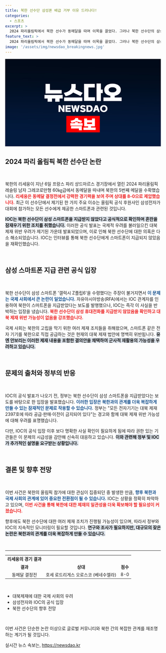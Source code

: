 ```yaml
---
title: 북한 선수단 삼성폰 배급 거부 이유 드러나다!
categories:
  - 스포츠
excerpt: >
  2024 파리올림픽에서 북한 선수가 동메달을 따며 이목을 끌었다. 그러나 북한 선수단의 삼성 스마트폰 수령 논란이 불거지자 IOC가 즉각 부인, 대북 제재 위반 우려가 일단락됐다. 과연 진실은 무엇일까?
feature_text: >
  2024 파리올림픽에서 북한 선수가 동메달을 따며 이목을 끌었다. 그러나 북한 선수단의 삼성 스마트폰 수령 논란이 불거지자 IOC가 즉각 부인, 대북 제재 위반 우려가 일단락됐다. 과연 진실은 무엇일까?
image: '/assets/img/newsdao_breakingnews.jpg'
---
```


<p><img src="/assets/img/newsdao_breakingnews.jpg" alt="bookingtag 속보" /></p>

<h2 data-ke-size="size26">2024 파리 올림픽 북한 선수단 논란</h2>

<p data-ke-size="size16">&nbsp;</p>

<p>북한의 리세웅이 지난 6일 프랑스 파리 샹드마르스 경기장에서 열린 2024 파리올림픽 레슬링 남자 그레코로만형 60㎏급에서 동메달을 따내며 북한의 5번째 메달을 수확했습니다. <b><span style="color: #ee2323;">리세웅은 동메달 결정전에서 강력한 경기력을 보여 주며 상대를 8-0으로 제압했습니다.</span></b> 최근 이 선수단에서 제기된 한 가지 주요 이슈는 올림픽 공식 후원사인 삼성전자가 대회에 참가하는 모든 선수에게 제공한 스마트폰과 관련된 것입니다. </p>

<p><b><span style="background-color: #21538527;">IOC는 북한 선수단이 삼성 스마트폰을 지급받지 않았다고 공식적으로 확인하며 혼란을 잠재우기 위한 조치를 취했습니다.</span></b> 이러한 공식 발표는 국제적 우려를 불러일으킨 대북제재 위반 우려가 제기된 가운데 발표되었으며, 이로 인해 북한 선수단에 대한 의혹은 다소 해소되었습니다. IOC는 인터뷰를 통해 북한 선수단에게 스마트폰이 지급되지 않았음을 재확인했습니다.</p>

<p data-ke-size="size16">&nbsp;</p> 

<h2 data-ke-size="size26">삼성 스마트폰 지급 관련 공식 입장</h2>

<p data-ke-size="size16">&nbsp;</p>

<p>북한 선수단이 삼성 스마트폰 '갤럭시 Z플립6'을 수령했다는 주장이 불거지면서 <b><span style="color: #1a5490;">이 문제는 국제 사회에서 큰 논란이 일었습니다.</span></b> 자유아시아방송(RFA)에서는 IOC 관계자를 인용하여 북한이 스마트폰을 지급받았다는 보도를 발행했으나, IOC는 즉각 이 사실을 반박하는 입장을 냈습니다. <b><span style="color: #ee2323;">북한 선수단이 삼성 휴대전화를 지급받지 않았음을 확인하고 대북 제재 위반 가능성이 없음을 강조했습니다.</span></b> </p>

<p>국제 사회는 북한의 고립을 막기 위한 여러 제재 조치들을 취해왔으며, 스마트폰 같은 전자 기기를 북한으로 직접 공급하는 것은 현재의 대북 제재 법안에 명백히 위반됩니다. <b><span style="background-color: #21538527;">유엔 안보리는 이러한 제재 내용을 포함한 결의안을 채택하여 군사적 재활용의 가능성을 우려하고 있습니다.</span></b></p>

<p data-ke-size="size16">&nbsp;</p> 

<h2 data-ke-size="size26">문제의 출처와 정부의 반응</h2>

<p data-ke-size="size16">&nbsp;</p>

<p>IOC의 공식 발표가 나오기 전, 정부는 북한 선수단이 삼성 스마트폰을 지급받았다는 보도를 바탕으로 한 입장을 발표했습니다. <b><span style="color: #1a5490;">이러한 입장은 북한과의 관계를 더욱 복잡하게 만들 수 있는 잠재적인 문제로 작용할 수 있습니다.</span></b> 정부는 "모든 전자기기는 대북 제재 2397호에 따라 공급·판매·이전이 금지되어 있다"는 경고와 함께 대북 제재 위반 가능성에 대해 우려를 표명했습니다. </p>

<p>다만, IOC의 공식 입장 이후 보다 명확한 사실 확인이 필요하게 됨에 따라 권한 있는 기관들은 이 문제의 시급성을 감안해 신속히 대응하고 있습니다. <b><span style="background-color: #21538527;">이와 관련해 정부 및 IOC가 추가적인 설명을 요구받는 상황입니다.</span></b></p>

<p data-ke-size="size16">&nbsp;</p> 

<h2 data-ke-size="size26">결론 및 향후 전망</h2>

<p data-ke-size="size16">&nbsp;</p>

<p>이번 사건은 북한의 올림픽 참가에 대한 관심이 집중되던 중 발생한 만큼, <b><span style="color: #1a5490;">향후 북한과 국제 사회의 관계에 있어 중요한 전환점이 될 수 있습니다.</span></b> IOC는 상황을 정확히 파악하고 있으며, <b><span style="color: #ee2323;">이번 사건을 통해 북한에 대한 제재의 일관성을 더욱 확보해야 할 필요성이 커졌습니다.</span></b> </p>

<p>향후에도 북한 선수단에 대한 여러 제재 조치가 진행될 가능성이 있으며, 따라서 정부와 IOC의 지속적인 모니터링이 필요할 것입니다. <b><span style="background-color: #21538527;">연구와 조사가 필요하지만, 대규모의 잦은 논란은 북한과의 관계를 더욱 복잡하게 만들 수 있습니다.</span></b></p>

<p data-ke-size="size16">&nbsp;</p> 

<hr>

<table style="width: 100%; border-collapse: collapse;">
  <tr>
    <td style="text-align: center; height: 17px;"><b>리세웅의 경기 결과</b></td>
  </tr>
  <tr>
    <td style="text-align: center; height: 17px;"><b>결과</b></td>
    <td style="text-align: center; height: 17px;"><b>상대</b></td>
    <td style="text-align: center; height: 17px;"><b>점수</b></td>
  </tr>
  <tr>
    <td style="text-align: center; height: 17px;">동메달 결정전</td>
    <td style="text-align: center; height: 17px;">호세 로드리게스 오로스코 (베네수엘라)</td>
    <td style="text-align: center; height: 17px;">8-0</td>
  </tr>
</table>

<p data-ke-size="size16">&nbsp;</p> 

<ul>
  <li>대북제재에 대한 국제 사회의 우려</li>
  <li>삼성전자와 IOC의 공식 입장</li>
  <li>북한 선수단의 향후 전망</li>
</ul>

<p data-ke-size="size16">&nbsp;</p> 

<p>이번 사건은 단순한 논란 이상으로 글로벌 커뮤니티와 북한 간의 복잡한 관계를 재조명하는 계기가 될 것입니다.</p>
실시간 뉴스 속보는, <a href="https://newsdao.kr" rel="dofollow">https://newsdao.kr</a>


